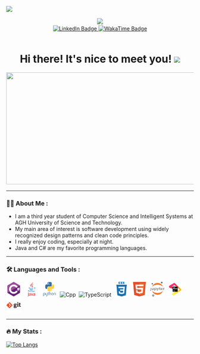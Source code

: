 ![](https://hit.yhype.me/github/profile?user_id=72869986)

<div id="header" align="center">

  <img src="https://i.giphy.com/media/M9gbBd9nbDrOTu1Mqx/giphy.gif" width="100"/>

  <div id="badges" align="center">
    <a href="https://www.linkedin.com/in/michal-palucki-a58036273/">
      <img src="https://img.shields.io/badge/LinkedIn-blue?style=for-the-badge&logo=linkedin&logoColor=white" alt="LinkedIn Badge"/>
    </a>
    <a href="https://wakatime.com/@uknowmee">
      <img src="https://img.shields.io/badge/WakaTime-brightgreen?style=for-the-badge&logo=wakatime&logoColor=white" alt="WakaTime Badge"/>
    </a>
  </div>

  <img src="https://komarev.com/ghpvc/?username=uknowmee&style=flat-square&color=blue" alt=""/>

  <h1>
    Hi there! It's nice to meet you!
    <img src="https://media.giphy.com/media/hvRJCLFzcasrR4ia7z/giphy.gif" width="30px"/>
  </h1>

</div>

<div align="center">
  <img src="https://media.giphy.com/media/dWesBcTLavkZuG35MI/giphy.gif" width="600" height="300"/>
</div>

---

### :man_technologist: About Me :

- I am a third year student of Computer Science and Intelligent Systems at AGH University of Science and Technology.
- My main area of interest is software development using widely recognized design patterns and clean code principles.
- I really enjoy coding, especially at night.
- Java and C# are my favorite programming languages.

---

### :hammer_and_wrench: Languages and Tools :

<div>
  <img src="https://github.com/devicons/devicon/blob/master/icons/csharp/csharp-original.svg" title="C#" alt="Java" width="40" height="40"/>&nbsp;
  <img src="https://github.com/devicons/devicon/blob/master/icons/java/java-original-wordmark.svg" title="Java" alt="Java" width="40" height="40"/>&nbsp;
  <img src="https://github.com/devicons/devicon/blob/master/icons/python/python-original-wordmark.svg" title="Python" alt="Python" width="40" height="40"/>&nbsp;
  <img src="https://cdn-icons-png.flaticon.com/512/6132/6132222.png" title="Cpp" alt="Cpp" width="40" height="40"/>&nbsp;
  <img src="https://cdn-icons-png.flaticon.com/512/5968/5968381.png" title="TypeScript" alt="TypeScript" width="40" height="40"/>&nbsp;
  <img src="https://github.com/devicons/devicon/blob/master/icons/css3/css3-plain-wordmark.svg"  title="CSS3" alt="CSS" width="40" height="40"/>&nbsp;
  <img src="https://github.com/devicons/devicon/blob/master/icons/html5/html5-original.svg" title="HTML5" alt="HTML" width="40" height="40"/>&nbsp;
  <img src="https://github.com/devicons/devicon/blob/master/icons/jupyter/jupyter-original-wordmark.svg" title="Jupyter" alt="Jupyter" width="40" height="40"/>&nbsp;
  <img src="https://github.com/devicons/devicon/blob/master/icons/jetbrains/jetbrains-original.svg" title="JetBrains" alt="JetBrains" width="40" height="40"/>&nbsp;
  <img src="https://github.com/devicons/devicon/blob/master/icons/git/git-original-wordmark.svg" title="GitHub" **alt="GitHub" width="40" height="40"/>
</div>

---

### :fire: My Stats :

[![Top Langs](https://github-readme-stats.vercel.app/api/top-langs/?username=uknowmee&show_icons=true&theme=gruvbox&langs_count=8&hide=Jupyter%20Notebook,cmake,makefile&layout=compact)
](https://github.com/anuraghazra/github-readme-stats)
